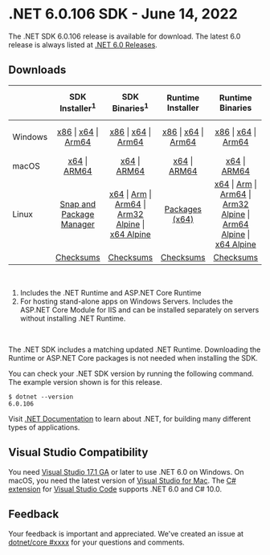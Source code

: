 # .NET 6.0.106 SDK - June 14, 2022

The .NET SDK 6.0.106 release is available for download. The latest 6.0 release is always listed at [.NET 6.0 Releases](../README.md).

## Downloads

|           | SDK Installer<sup>1</sup>                        | SDK Binaries<sup>1</sup>                 | Runtime Installer                                        | Runtime Binaries                                 | ASP.NET Core Runtime           |Windows Desktop Runtime          |
| --------- | :------------------------------------------:     | :----------------------:                 | :---------------------------:                            | :-------------------------:                      | :-----------------:            | :-----------------:            |
| Windows   | [x86][dotnet-sdk-win-x86.exe] \| [x64][dotnet-sdk-win-x64.exe] \| [Arm64][dotnet-sdk-win-arm64.exe] | [x86][dotnet-sdk-win-x86.zip] \| [x64][dotnet-sdk-win-x64.zip] \|  [Arm64][dotnet-sdk-win-arm64.zip] | [x86][dotnet-runtime-win-x86.exe] \| [x64][dotnet-runtime-win-x64.exe] \| [Arm64][dotnet-runtime-win-arm64.exe] | [x86][dotnet-runtime-win-x86.zip] \| [x64][dotnet-runtime-win-x64.zip] \| [Arm64][dotnet-runtime-win-arm64.zip] | [x86][aspnetcore-runtime-win-x86.exe] \| [x64][aspnetcore-runtime-win-x64.exe] \|<br> [Hosting Bundle][dotnet-hosting-win.exe]<sup>2</sup> | [x86][windowsdesktop-runtime-win-x86.exe] \| [x64][windowsdesktop-runtime-win-x64.exe] \| [Arm64][windowsdesktop-runtime-win-arm64.exe] |
| macOS     | [x64][dotnet-sdk-osx-x64.pkg] \| [ARM64][dotnet-sdk-osx-arm64.pkg] | [x64][dotnet-sdk-osx-x64.tar.gz] \| [ARM64][dotnet-sdk-osx-arm64.tar.gz]  | [x64][dotnet-runtime-osx-x64.pkg] \| [ARM64][dotnet-runtime-osx-arm64.pkg] | [x64][dotnet-runtime-osx-x64.tar.gz] \| [ARM64][dotnet-runtime-osx-arm64.tar.gz]| [x64][aspnetcore-runtime-osx-x64.tar.gz] \| [ARM64][aspnetcore-runtime-osx-arm64.tar.gz] | - |<sup>1</sup>
| Linux     |  [Snap and Package Manager](../install-linux.md)  | [x64][dotnet-sdk-linux-x64.tar.gz] \| [Arm][dotnet-sdk-linux-arm.tar.gz]  \| [Arm64][dotnet-sdk-linux-arm64.tar.gz] \| [Arm32 Alpine][dotnet-sdk-linux-musl-arm.tar.gz]  \| [x64 Alpine][dotnet-sdk-linux-musl-x64.tar.gz] | [Packages (x64)][linux-packages] | [x64][dotnet-runtime-linux-x64.tar.gz] \| [Arm][dotnet-runtime-linux-arm.tar.gz] \| [Arm64][dotnet-runtime-linux-arm64.tar.gz] \| [Arm32 Alpine][dotnet-runtime-linux-musl-arm.tar.gz] \| [Arm64 Alpine][dotnet-runtime-linux-musl-arm64.tar.gz] \| [x64 Alpine][dotnet-runtime-linux-musl-x64.tar.gz]  | [x64][aspnetcore-runtime-linux-x64.tar.gz]<sup>1</sup>  \| [Arm][aspnetcore-runtime-linux-arm.tar.gz]<sup>1</sup> \| [Arm64][aspnetcore-runtime-linux-arm64.tar.gz]<sup>1</sup> \| [x64 Alpine][aspnetcore-runtime-linux-musl-x64.tar.gz] | - | <sup>1</sup> |
|  | [Checksums][checksums-sdk]                             | [Checksums][checksums-sdk]                                      | [Checksums][checksums-runtime]                             | [Checksums][checksums-runtime]  | [Checksums][checksums-runtime]  | [Checksums][checksums-runtime]


</br>

1. Includes the .NET Runtime and ASP.NET Core Runtime
2. For hosting stand-alone apps on Windows Servers. Includes the ASP.NET Core Module for IIS and can be installed separately on servers without installing .NET Runtime.

</br>

The .NET SDK includes a matching updated .NET Runtime. Downloading the Runtime or ASP.NET Core packages is not needed when installing the SDK.

You can check your .NET SDK version by running the following command. The example version shown is for this release.

```console
$ dotnet --version
6.0.106
```
Visit [.NET Documentation](https://docs.microsoft.com/dotnet/core/) to learn about .NET, for building many different types of applications.

## Visual Studio Compatibility

You need [Visual Studio 17.1 GA](https://visualstudio.microsoft.com) or later to use .NET 6.0 on Windows. On macOS, you need the latest version of [Visual Studio for Mac](https://visualstudio.microsoft.com/vs/mac/). The [C# extension](https://code.visualstudio.com/docs/languages/dotnet) for [Visual Studio Code](https://code.visualstudio.com/) supports .NET 6.0 and C# 10.0.

## Feedback

Your feedback is important and appreciated. We've created an issue at [dotnet/core #xxxx](https://github.com/dotnet/core/issues/xxxx) for your questions and comments.


[blob-runtime]: https://dotnetcli.blob.core.windows.net/dotnet/Runtime/
[blob-sdk]: https://dotnetcli.blob.core.windows.net/dotnet/Sdk/
[release-notes]: https://github.com/dotnet/core/blob/main/release-notes/6.0/6.0.6/6.0.106.md

[checksums-runtime]: https://dotnetcli.blob.core.windows.net/dotnet/checksums/6.0.6-sha.txt
[checksums-sdk]: https://dotnetcli.blob.core.windows.net/dotnet/checksums/6.0.6-sha.txt

[linux-install]: https://docs.microsoft.com/dotnet/core/install/linux
[linux-setup]: https://github.com/dotnet/core/blob/main/Documentation/linux-setup.md

[dotnet-blog]:  https://devblogs.microsoft.com/dotnet/june-2022-updates/
[aspnet-blog]: https://devblogs.microsoft.com/dotnet/announcing-asp-net-core-in-net-6/
[maui-blog]: https://devblogs.microsoft.com/dotnet/update-on-dotnet-maui/
[linux-packages]: ../install-linux.md


[//]: # ( Runtime 6.0.6)
[dotnet-runtime-linux-arm.tar.gz]: https://download.visualstudio.microsoft.com/download/pr/3ba760ea-befb-4ec8-9fd8-89e7dd1f46be/17ef5757f98629f1c07e1fbca2b65901/dotnet-runtime-6.0.6-linux-arm.tar.gz
[dotnet-runtime-linux-arm64.tar.gz]: https://download.visualstudio.microsoft.com/download/pr/44ed3398-9838-4fd0-b225-60d5aadfb00e/00fd4a320d09a380753b45106e2a8e94/dotnet-runtime-6.0.6-linux-arm64.tar.gz
[dotnet-runtime-linux-musl-arm.tar.gz]: https://download.visualstudio.microsoft.com/download/pr/d209f9d7-4ddc-4627-a0f2-960804b48fe2/3bb2fd882406ca66189ac24e81d86c94/dotnet-runtime-6.0.6-linux-musl-arm.tar.gz
[dotnet-runtime-linux-musl-arm64.tar.gz]: https://download.visualstudio.microsoft.com/download/pr/b62ace6f-a30b-4a6f-a66b-f4e924e3ff3e/051baea234407ce6ed5c7332b1e6aad3/dotnet-runtime-6.0.6-linux-musl-arm64.tar.gz
[dotnet-runtime-linux-musl-x64.tar.gz]: https://download.visualstudio.microsoft.com/download/pr/05375a21-79a9-41f6-a8e2-d6504343ca19/ee77adb1ddaff11925111d94b5987b8a/dotnet-runtime-6.0.6-linux-musl-x64.tar.gz
[dotnet-runtime-linux-x64.tar.gz]: https://download.visualstudio.microsoft.com/download/pr/ec4172e3-077a-42c0-859d-349e517d7935/82d945cdc4c33fbe440a86a240a58a41/dotnet-runtime-6.0.6-linux-x64.tar.gz
[dotnet-runtime-osx-arm64.pkg]: https://download.visualstudio.microsoft.com/download/pr/c02ac195-3d6e-40c8-bab6-7a5cff4ea81a/2cf046c0857dc848d537807c8ee51516/dotnet-runtime-6.0.6-osx-arm64.pkg
[dotnet-runtime-osx-arm64.tar.gz]: https://download.visualstudio.microsoft.com/download/pr/f91e108d-487b-4a47-b6e9-52bcc56df7ed/d722468512150e73489f2cee0b2d7087/dotnet-runtime-6.0.6-osx-arm64.tar.gz
[dotnet-runtime-osx-x64.pkg]: https://download.visualstudio.microsoft.com/download/pr/bc450f6d-2309-4352-b940-e4ac89261afe/e6a64009f3829f7042153a772edfa4ea/dotnet-runtime-6.0.6-osx-x64.pkg
[dotnet-runtime-osx-x64.tar.gz]: https://download.visualstudio.microsoft.com/download/pr/30056482-998a-42ed-b3a7-8fc057977e2e/698c75b7f2429e796dd3c13f980e4188/dotnet-runtime-6.0.6-osx-x64.tar.gz
[dotnet-runtime-win-arm64.exe]: https://download.visualstudio.microsoft.com/download/pr/6180b6ce-48d0-4a0c-951a-bc6d2f5bbc3d/e1c2d351d288e5f02df27d3d9d9d874f/dotnet-runtime-6.0.6-win-arm64.exe
[dotnet-runtime-win-arm64.zip]: https://download.visualstudio.microsoft.com/download/pr/475859d7-2fff-4ce8-9f7f-ace506a17fbc/cb7f5ec29cb25f6fd799e2e361ddb67c/dotnet-runtime-6.0.6-win-arm64.zip
[dotnet-runtime-win-x64.exe]: https://download.visualstudio.microsoft.com/download/pr/7989338b-8ae9-4a5d-8425-020148016812/c26361fde7f706279265a505b4d1d93a/dotnet-runtime-6.0.6-win-x64.exe
[dotnet-runtime-win-x64.zip]: https://download.visualstudio.microsoft.com/download/pr/9ffa8051-c8c4-40fa-8a0d-1f37069155a9/8538bef240de6b58918ab670327e8912/dotnet-runtime-6.0.6-win-x64.zip
[dotnet-runtime-win-x86.exe]: https://download.visualstudio.microsoft.com/download/pr/60c4767e-c0df-491b-970c-cf69d0c2c581/524ccc6ff8aa96120753ab387bf22d5d/dotnet-runtime-6.0.6-win-x86.exe
[dotnet-runtime-win-x86.zip]: https://download.visualstudio.microsoft.com/download/pr/2a569272-6923-48e4-a325-6752b7bba641/f60c762922218d1cdd892936742f9ea8/dotnet-runtime-6.0.6-win-x86.zip

[//]: # ( WindowsDesktop 6.0.6)
[windowsdesktop-runtime-win-arm64.exe]: https://download.visualstudio.microsoft.com/download/pr/d09acad2-0abb-4ec8-8388-b8b42b31cd58/517cff2da8fbcdcb514bb4e2f1dc8879/windowsdesktop-runtime-6.0.6-win-arm64.exe
[windowsdesktop-runtime-win-arm64.zip]: https://download.visualstudio.microsoft.com/download/pr/e92cf7ac-5e86-4c4c-8d65-3675de8c253e/826784658f9242cfd9bcbbe056858d2b/windowsdesktop-runtime-6.0.6-win-arm64.zip
[windowsdesktop-runtime-win-x64.exe]: https://download.visualstudio.microsoft.com/download/pr/9d6b6b34-44b5-4cf4-b924-79a00deb9795/2f17c30bdf42b6a8950a8552438cf8c1/windowsdesktop-runtime-6.0.6-win-x64.exe
[windowsdesktop-runtime-win-x64.zip]: https://download.visualstudio.microsoft.com/download/pr/e26cb94d-627b-4d4c-99f9-171d85b878d1/56638b52671fa13518bd1ebd65820a75/windowsdesktop-runtime-6.0.6-win-x64.zip
[windowsdesktop-runtime-win-x86.exe]: https://download.visualstudio.microsoft.com/download/pr/cc04076c-d188-4c20-9b4f-89be06f1a39c/32da746ef46fbeedb4f609b67cb451c3/windowsdesktop-runtime-6.0.6-win-x86.exe
[windowsdesktop-runtime-win-x86.zip]: https://download.visualstudio.microsoft.com/download/pr/58a75fdc-0224-44d1-abcb-6476f771a6dd/0f383aed3d95e6c374951d443da125a8/windowsdesktop-runtime-6.0.6-win-x86.zip

[//]: # ( ASP 6.0.6)
[aspnetcore-runtime-linux-arm.tar.gz]: https://download.visualstudio.microsoft.com/download/pr/084bfc2b-f28d-4995-87f0-d82519245825/7f5398fc2caf95355b154856868ef560/aspnetcore-runtime-6.0.6-linux-arm.tar.gz
[aspnetcore-runtime-linux-arm64.tar.gz]: https://download.visualstudio.microsoft.com/download/pr/94553ccb-ce1a-401c-8840-bdffb4e9d0cb/ab8a0024df90506d953904ac38b5a978/aspnetcore-runtime-6.0.6-linux-arm64.tar.gz
[aspnetcore-runtime-linux-musl-arm.tar.gz]: https://download.visualstudio.microsoft.com/download/pr/392f39a2-095b-4841-98f1-a35f36adc004/b3c9cc19e5013a54f332727dac62957f/aspnetcore-runtime-6.0.6-linux-musl-arm.tar.gz
[aspnetcore-runtime-linux-musl-arm64.tar.gz]: https://download.visualstudio.microsoft.com/download/pr/c649af75-1318-45d5-b780-54ab149fad6c/c3e8c553e1f8772b87db5334bf862a4e/aspnetcore-runtime-6.0.6-linux-musl-arm64.tar.gz
[aspnetcore-runtime-linux-musl-x64.tar.gz]: https://download.visualstudio.microsoft.com/download/pr/58737b13-a9b4-4ebf-a360-6b8909842ba6/0856279338ab22a3efbdf387068ebfac/aspnetcore-runtime-6.0.6-linux-musl-x64.tar.gz
[aspnetcore-runtime-linux-x64.tar.gz]: https://download.visualstudio.microsoft.com/download/pr/afd5344f-a9e9-45f9-85b5-de4551c53736/c30996daa407f9bb540ebc5edfcf16fc/aspnetcore-runtime-6.0.6-linux-x64.tar.gz
[aspnetcore-runtime-osx-arm64.tar.gz]: https://download.visualstudio.microsoft.com/download/pr/550f6609-521f-42e4-9b53-ff6c88bbe26a/1abbac456fe075a1b6f0f578716e0c4a/aspnetcore-runtime-6.0.6-osx-arm64.tar.gz
[aspnetcore-runtime-osx-x64.tar.gz]: https://download.visualstudio.microsoft.com/download/pr/0f5eb01e-6b46-4ef3-8c1c-7b99657a36df/7d4807a527cd5bc5a6a864f1fcd354e7/aspnetcore-runtime-6.0.6-osx-x64.tar.gz
[aspnetcore-runtime-win-arm64.zip]: https://download.visualstudio.microsoft.com/download/pr/60c0c6ec-2635-4580-b019-fdd8df756787/1f1d8f52d589836ddd83d0bdd45d4f54/aspnetcore-runtime-6.0.6-win-arm64.zip
[aspnetcore-runtime-win-x64.exe]: https://download.visualstudio.microsoft.com/download/pr/7751b01b-4548-478d-ac63-ca57f2b66a3f/3339efd1fde8f62fed0ac2406f8bc559/aspnetcore-runtime-6.0.6-win-x64.exe
[aspnetcore-runtime-win-x64.zip]: https://download.visualstudio.microsoft.com/download/pr/188ee779-2b6d-4cf0-b11e-e0514cad80b7/9558e992445f513e3b49ab2ef205c2d3/aspnetcore-runtime-6.0.6-win-x64.zip
[aspnetcore-runtime-win-x86.exe]: https://download.visualstudio.microsoft.com/download/pr/b68b5e5c-aeaa-4efd-b194-b37bd73eff64/b2afe8dbd41c8f266f8df26df8fe4ce9/aspnetcore-runtime-6.0.6-win-x86.exe
[aspnetcore-runtime-win-x86.zip]: https://download.visualstudio.microsoft.com/download/pr/4417f0c7-0613-44c3-81fa-d7879aca9b57/4ebbba22ae0a946f2e68cb1b447fc1c0/aspnetcore-runtime-6.0.6-win-x86.zip
[dotnet-hosting-win.exe]: https://download.visualstudio.microsoft.com/download/pr/0d000d1b-89a4-4593-9708-eb5177777c64/cfb3d74447ac78defb1b66fd9b3f38e0/dotnet-hosting-6.0.6-win.exe

[//]: # ( SDK 6.0.106)
[dotnet-sdk-linux-arm.tar.gz]: https://download.visualstudio.microsoft.com/download/pr/cba88c45-5ea4-43ed-b495-099d9925b561/af8f6468186950a4f87e932f888434a8/dotnet-sdk-6.0.106-linux-arm.tar.gz
[dotnet-sdk-linux-arm64.tar.gz]: https://download.visualstudio.microsoft.com/download/pr/3a8c5d20-21ac-40cf-b3c5-2efd29a88870/b6f62cff4a13924832a81574e5ef5a80/dotnet-sdk-6.0.106-linux-arm64.tar.gz
[dotnet-sdk-linux-musl-arm.tar.gz]: https://download.visualstudio.microsoft.com/download/pr/4daddb43-d6c0-444a-ba69-888ff5e764ca/0ff812b5526280610cdc5ef8c8dc1869/dotnet-sdk-6.0.106-linux-musl-arm.tar.gz
[dotnet-sdk-linux-musl-arm64.tar.gz]: https://download.visualstudio.microsoft.com/download/pr/d556d6b6-7ff3-4630-b5b3-65c76e566581/a295c5d78b51a7ca128ab422e80ae9ad/dotnet-sdk-6.0.106-linux-musl-arm64.tar.gz
[dotnet-sdk-linux-musl-x64.tar.gz]: https://download.visualstudio.microsoft.com/download/pr/96aa7a11-3509-4a31-abcd-85748caabec1/c03bc461382c2b46d953d4c2bddc3f7d/dotnet-sdk-6.0.106-linux-musl-x64.tar.gz
[dotnet-sdk-linux-x64.tar.gz]: https://download.visualstudio.microsoft.com/download/pr/e36f738c-f269-47e4-9637-7e8fe96f9e6f/c9d3bd280fdf9bfff2993c1ba0f9f8e3/dotnet-sdk-6.0.106-linux-x64.tar.gz
[dotnet-sdk-osx-arm64.pkg]: https://download.visualstudio.microsoft.com/download/pr/e14e93ac-9abb-43b6-baeb-b08da40bcc4c/f114dbbfd514a04344f558ffbab698a0/dotnet-sdk-6.0.106-osx-arm64.pkg
[dotnet-sdk-osx-arm64.tar.gz]: https://download.visualstudio.microsoft.com/download/pr/150e763d-fea2-4c15-97fc-862df9defe05/0bdf52cbdd9b9e2999584f9ff1ace651/dotnet-sdk-6.0.106-osx-arm64.tar.gz
[dotnet-sdk-osx-x64.pkg]: https://download.visualstudio.microsoft.com/download/pr/7d0f1d41-06f4-4b18-afe0-f4d71c66556a/ce8bddf7aac0286e9974bcf63169d3b3/dotnet-sdk-6.0.106-osx-x64.pkg
[dotnet-sdk-osx-x64.tar.gz]: https://download.visualstudio.microsoft.com/download/pr/f9483b11-a82a-499e-b3c5-e7954f93c262/6891b38e6c532f23d896e908c93df29f/dotnet-sdk-6.0.106-osx-x64.tar.gz
[dotnet-sdk-win-arm64.exe]: https://download.visualstudio.microsoft.com/download/pr/cdbe8020-25ba-467a-b867-add0dda751cf/02886846ee50af1343d0737d7cc93cc0/dotnet-sdk-6.0.106-win-arm64.exe
[dotnet-sdk-win-arm64.zip]: https://download.visualstudio.microsoft.com/download/pr/9822aa7b-9109-47ad-9743-ed5968b1b952/88085bd4db8b7862d9c22499778462db/dotnet-sdk-6.0.106-win-arm64.zip
[dotnet-sdk-win-x64.exe]: https://download.visualstudio.microsoft.com/download/pr/569408e2-e6c7-4c7c-8564-6de9daedd9d7/eef50ddcf5e30843efbab355d4b88e53/dotnet-sdk-6.0.106-win-x64.exe
[dotnet-sdk-win-x64.zip]: https://download.visualstudio.microsoft.com/download/pr/74564d07-5697-4d79-91b4-d101f0f139a5/2bb92fa45663d6fbcc3230e8474537aa/dotnet-sdk-6.0.106-win-x64.zip
[dotnet-sdk-win-x86.exe]: https://download.visualstudio.microsoft.com/download/pr/777a3e10-4027-47f7-83cb-73271430cfc7/a555d60b3595e57a0f2b964f1331c5a0/dotnet-sdk-6.0.106-win-x86.exe
[dotnet-sdk-win-x86.zip]: https://download.visualstudio.microsoft.com/download/pr/4ec41b18-9b03-42ef-b5dd-8a2e840f4a59/9a2732a24614a4886a46cb83f5474bfd/dotnet-sdk-6.0.106-win-x86.zip


